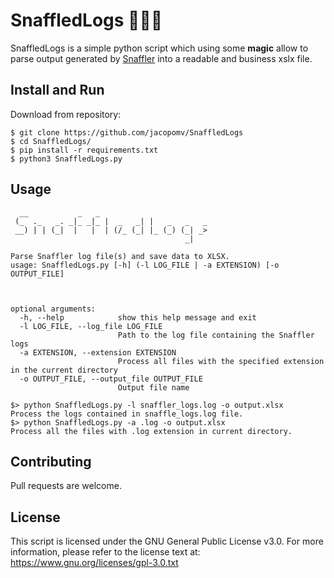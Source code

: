# SnaffledLogs 🧙‍♂️📝
SnaffledLogs is a simple python script which using some **magic** allow to parse output generated by [Snaffler](https://github.com/SnaffCon/Snaffler) into a readable and business xslx file.

## Install and Run
Download from repository:

    $ git clone https://github.com/jacopomv/SnaffledLogs
    $ cd SnaffledLogs/
    $ pip install -r requirements.txt
    $ python3 SnaffledLogs.py
    

## Usage
```
  __           _   _                         
 (_  ._   _. _|_ _|_ |  _   _| |   _   _   _ 
 __) | | (_|  |   |  | (/_ (_| |_ (_) (_| _> 
                                       _|                        

Parse Snaffler log file(s) and save data to XLSX.
usage: SnaffledLogs.py [-h] (-l LOG_FILE | -a EXTENSION) [-o OUTPUT_FILE]



optional arguments:
  -h, --help            show this help message and exit
  -l LOG_FILE, --log_file LOG_FILE
                        Path to the log file containing the Snaffler logs
  -a EXTENSION, --extension EXTENSION
                        Process all files with the specified extension in the current directory
  -o OUTPUT_FILE, --output_file OUTPUT_FILE
                        Output file name
     
$> python SnaffledLogs.py -l snaffler_logs.log -o output.xlsx      Process the logs contained in snaffle_logs.log file.
$> python SnaffledLogs.py -a .log -o output.xlsx                   Process all the files with .log extension in current directory.
```
## Contributing
Pull requests are welcome.

## License
This script is licensed under the GNU General Public License v3.0.
For more information, please refer to the license text at: https://www.gnu.org/licenses/gpl-3.0.txt
